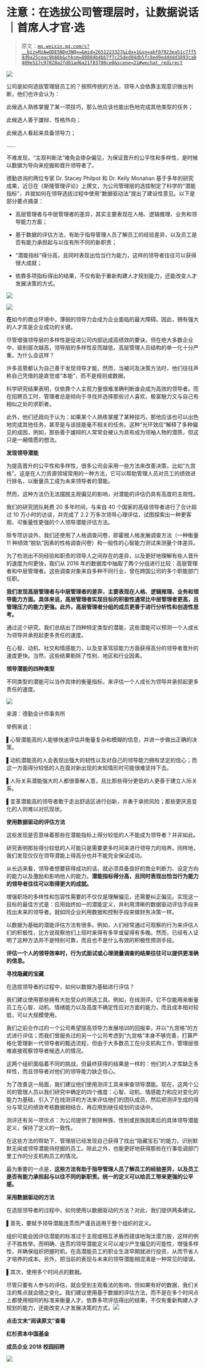 # 注意：在选拔公司管理层时，让数据说话｜首席人才官·选

> 原文：[`mp.weixin.qq.com/s?__biz=MzAwODE5NDg3NQ==&mid=2651223327&idx=1&sn=abf07923ea51c7ff54d9a25ceac9b66b&chksm=80804b4bb7f7c25ded04db5fc8ed9eddddd3893ca0409e517c97028a2fd01ad6a21f83780ce0&scene=21#wechat_redirect`](http://mp.weixin.qq.com/s?__biz=MzAwODE5NDg3NQ==&mid=2651223327&idx=1&sn=abf07923ea51c7ff54d9a25ceac9b66b&chksm=80804b4bb7f7c25ded04db5fc8ed9eddddd3893ca0409e517c97028a2fd01ad6a21f83780ce0&scene=21#wechat_redirect)

![](img/23b2cd3fba57dab39ae97aef56d08fc2.png)

公司是如何选拔管理层员工的？按照传统的方法，领导人会依靠主观意识做出判断，他们也许会认为：

此候选人熟练掌握了某一项技巧，那么他应该也能出色地完成其他类型的任务；

此候选人善于雄辩、性格外向；

此候选人看起来具备领导力；

......

不难发现，“主观判断法”难免会掺杂偏见，为保证晋升的公平性和多样性，是时候以数据为导向来挖掘和晋升领导者了。

德勤咨询的两位专家 Dr. Stacey Philpot 和 Dr. Kelly Monahan 基于多年的研究成果，近日在《斯隆管理评论》上撰文，为公司管理层的选拔制定了科学的“潜能指标”，并就如何在领导选拔过程中使用“数据驱动法”提出了建设性意见。以下是部分要点摘录：

*   高层管理者与中层管理者的差异，其实主要表现在人格、逻辑推理、业务和领导能力方面；

*   基于数据的评估方法，有助于指导管理人员了解员工的经验差异，以及员工是否有能力承担起与以往有所不同的新职责；

*   “潜能指标”得分高，且同时表现出恰当行为能力，这样的领导者往往可以获得很大成就；

*   依靠多项指标得出的结果，不仅有助于重新构建人才规划能力，还能改变人才发展决策的方式。

![](img/73c2d3cf8dd275183257db701e4277f7.png)

![](img/8fcda2846f140598ea76fa3e1ae601f2.png)

**在**如今的商业环境中，薄弱的领导力会成为企业面临的最大障碍。因此，拥有强大的人才库是企业成功的关键。

尽管增强领导层的多样性是促进公司内部达成高绩效的要诀，但在绝大多数企业中，级别层次越高，领导层的多样性反而越低，高层管理人员结构的单一化十分严重。为什么会这样？

许多高管都认为自己善于发现领导才能，然而，当被问及决策方法时，他们往往声称自己凭借的是直觉或“本能”，而不是规则或数据。

科学研究结果表明，仅依靠个人主观力量很难准确判断谁会成为高效的领导者。而在招聘员工时，管理者总是倾向于寻找并选择那些讨人喜欢，极富魅力又与自己有相似之处的求职者。

此外，他们还趋向于认为：如果某个人熟练掌握了某种技巧，那他应该也可以出色地完成其他任务，甚至是与该技能毫不相关的任务。这种“光环效应”解释了多种偏见的成因，例如，那些善于雄辩的人常常会被认为具有成为领袖人物的潜质，但这只是一厢情愿的想法。

**发现领导潜能**

为提高晋升的公平性和多样性，很多公司会采用一些方法来改善决策，比如“九宫格”。这是在人力资源领域常用的一种方法，它可以帮助管理人员对员工的绩效进行排名，以衡量员工成为未来领导者的潜能。

然而，这种方法仍无法摆脱主观偏见的影响，对潜能的评估仍具有高度的主观性。

我们的研究团队耗费 20 多年时间，与来自 40 个国家的高级领导者进行了合计超过 10 万小时的访谈，并完成了 2.2 万多次领导心理评估，试图探索出一种更客观、可衡量性更强的个人领导潜能评估方法。

除专项访谈外，我们还使用了人格调查问卷，即霍根人格发展调查方法（一种衡量 11 种绩效“脱轨”因素的性格调查问卷）和一般性的心智能力测试来测量个体差异。

为了检测出不同经验和职责的领导人之间存在的差异，以及更好地理解有些人晋升的速度为何更快，我们从 2016 年的数据库中抽取了两个分组进行比较：高层管理者和中层管理者。这些调查对象来自多种不同行业，曾在跨国公司的多个职能部门任职。

**我们发现高层管理者与中层管理者的差异，主要表现在人格、逻辑推理、业务和领导能力方面。具体来说，高层管理者实现目标的积极性通常比中层管理者更高，且管理压力的能力更强。此外，高层管理者分组的成员更善于进行分析性和创造性思考。**

通过这个研究，我们总结出了四种特定类型的潜能，这些潜能可以预测一个人成长为领导并承担起更多责任的速度。

在心智、动机、社交和情感能力，以及变革驾驭能力方面获得高分的领导者晋升的速度更快。当然，这些结果剔除了性别、地区和行业因素。

**领导潜能的四种类型**

不同类型的潜能可以当作具体的衡量指标，来评估一个人成长为领导并承担起更多责任的速度。

![](img/d314a22bd8bf96267a117a581f3e9a59.png)

来源：德勤会计师事务所

举例来说：

▌心智潜能高的人能够快速评估并衡量复杂和模糊的信息，并进一步做出正确的决策。

▌动机潜能高的人会表现出强大的韧性以及对自己的领导能力拥有坚定的信心；而这一方面得分较低的人在面对新出现的未知情形时可能很难坚持下去。

▌人际关系潜能强大的人都很善解人意，且比那些得分更低的人更善于建立人际关系。

▌变革潜能高的领导者敢于走出舒适区进行创新，并勇于承担风险；那些更厌恶变化的人则难以对抗现状。

**使用数据驱动的评估方法**

这些发现是否意味着那些在潜能指标上得分较低的人不能成为领导者？并非如此。

研究表明那些得分较低的人可能只是需要更多时间来进行领导力的培养。同样地，我们发现仅仅在领导潜能上得高分也并不能完全保证成功。

从长远来看，领导者想要获得成功的话，就必须具备良好的商业判断力、设定方向的能力以及激励和影响他人的能力。**潜能指标得分高，且同时表现出恰当行为能力的领导者往往可以取得更大的成就。**

增强职场的多样性和包容性需要的不仅仅是理解偏见，还需要纠正偏见。实现这一目标的最佳方式是：应用始终如一的潜能定义，并利用清晰的数据驱动评估手段来找出未来的领导者。就如同企业利用数据和控制手段来做财务决策一样。

以数据为基础的潜能评估方法有很多。例如，人们经常通过可观察的行为来评估人们的积极性，比方说观察他们上班时来得有多早或留得有多晚。然而，已经有人证明了这种方法并不是特别可靠，而且也不是什么有效的积极性预测手段。

**评估一个人的领导效率时，行为式面试或心理测量调查的结果往往可以提供更准确的信息。**

 **寻找隐藏的宝藏**

在选拔领导者的过程中，如何以数据为基础进行评估？

我们建议使用那些拥有大批受众的筛选工具。例如，在线测评。它不仅能用来衡量员工在心智、动机、情绪能力以及高度不确定性应对方面的能力，而且成本相对较低，可以大规模使用。

我们之前合作过的一个公司希望提高领导力发展培训的回报率，并以“九宫格”的方式进行评估；而我们曾服务过的另一个公司考虑到“九宫格”本身不够完善，打算严格化管理新一代领导者的甄选流程，但由于大多数员工在分支机构工作，管理层很难直接观察领导者候选人的情况。

这两个组织面临着不同的挑战，但最终获得的结果是一样的：他们的人才库缺乏多样性，而且领导者对他们的领导能力缺乏信心。

为了改善这一局面，我们建议他们使用测评工具来审查领导潜能。现在，这两个公司的管理人员以我们研究中确定的四个维度：心智、动机、情感能力和应对变化的能力为基础，引入了在线测评的方法来评估他们的团队成员，然后把测评生成的得分与常见的绩效考核数据相结合，再应用到继任规划的谈话中。

测评还有另一项优点：为公司提供了剔除种族、性别或民族因素后的具体领导潜能定义，保持了定义的一致性。

在这些方法的帮助下，管理层已经发现自己获得了找出“隐藏宝石”的能力，识别默默无闻或领导潜能待挖掘的员工。除此之外，也能更好地获得那些在行事低调部门里工作的分支机构员工的情况。

最为重要的一点是，**这些方法有助于指导管理人员了解员工的经验差异，以及员工是否有能力承担起与以往不同的新职责。统一的定义可以给员工带来更强的公平感。**

 **采用数据驱动的方法**

在选拔领导者的过程中，如何使用以数据驱动的方法？对此，我们提供两条建议。

▌首先，要赋予领导潜能连贯而严谨且适用于整个组织的定义。

组织可能会因评估潜能的标准过于主观或相互矛盾而错误地淘汰潜力股，这样的例子不胜枚举。而明确、连贯的领导潜能定义可以减少产生偏见的可能性，增强多样性，并确保组织把握时机，在高潜能员工的职业生涯早期就进行投资，从而节省人才培养的成本。另外，把当前的表现与未来的领导潜能相混淆是一种常见的错误。

▌其次，使用多个时间点的数据。

尽管只要有人参与的评估，就会受到主观看法的影响，但如果有好的数据，我们关注的焦点就会随之变化。我们建议使用基于数据的评估方法，而不是在多个时间点上都使用相同的标准来衡量人才。依靠多项评估得出的结果，不仅有重新构建人才规划的能力，还能改变人才发展决策的方式。![](img/7449f7e6beb275a3003cb46cc3c4d998.png)

**点击文末“阅读原文”查看**

**红杉资本中国基金**

**成员企业 2018 校园招聘**

![](img/441f45efd283f7e847fe4f1b603ed389.png)